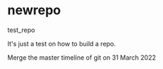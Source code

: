# newrepo
test_repo

It's just a test on how to build a repo.


Merge the master timeline of git on 31 March 2022
